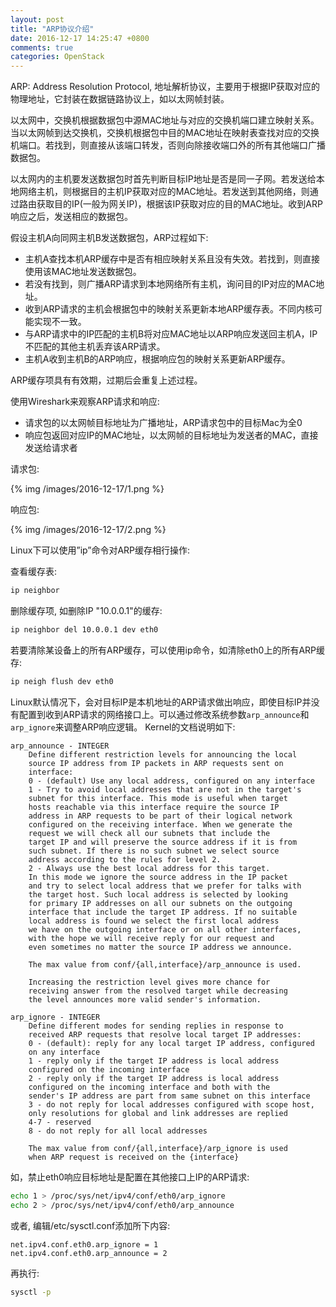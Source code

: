 ```yaml
---
layout: post
title: "ARP协议介绍"
date: 2016-12-17 14:25:47 +0800
comments: true
categories: OpenStack
---
```

ARP: Address Resolution Protocol, 地址解析协议，主要用于根据IP获取对应的物理地址，它封装在数据链路协议上，如以太网帧封装。

以太网中，交换机根据数据包中源MAC地址与对应的交换机端口建立映射关系。当以太网帧到达交换机，交换机根据包中目的MAC地址在映射表查找对应的交换机端口。若找到，则直接从该端口转发，否则向除接收端口外的所有其他端口广播数据包。

以太网内的主机要发送数据包时首先判断目标IP地址是否是同一子网。若发送给本地网络主机，则根据目的主机IP获取对应的MAC地址。若发送到其他网络，则通过路由获取目的IP(一般为网关IP)，根据该IP获取对应的目的MAC地址。收到ARP响应之后，发送相应的数据包。

<!--more-->

假设主机A向同网主机B发送数据包，ARP过程如下:

* 主机A查找本机ARP缓存中是否有相应映射关系且没有失效。若找到，则直接使用该MAC地址发送数据包。
* 若没有找到，则广播ARP请求到本地网络所有主机，询问目的IP对应的MAC地址。
* 收到ARP请求的主机会根据包中的映射关系更新本地ARP缓存表。不同内核可能实现不一致。
* 与ARP请求中的IP匹配的主机B将对应MAC地址以ARP响应发送回主机A，IP不匹配的其他主机丢弃该ARP请求。
* 主机A收到主机B的ARP响应，根据响应包的映射关系更新ARP缓存。

ARP缓存项具有有效期，过期后会重复上述过程。

使用Wireshark来观察ARP请求和响应:

* 请求包的以太网帧目标地址为广播地址，ARP请求包中的目标Mac为全0
* 响应包返回对应IP的MAC地址，以太网帧的目标地址为发送者的MAC，直接发送给请求者

请求包:

{% img /images/2016-12-17/1.png %}

响应包:

{% img /images/2016-12-17/2.png %}

Linux下可以使用”ip”命令对ARP缓存相行操作:

查看缓存表:
```bash
ip neighbor
```
删除缓存项, 如删除IP "10.0.0.1"的缓存:
```bash
ip neighbor del 10.0.0.1 dev eth0
```

若要清除某设备上的所有ARP缓存，可以使用ip命令，如清除eth0上的所有ARP缓存:
```bash
ip neigh flush dev eth0
```

Linux默认情况下，会对目标IP是本机地址的ARP请求做出响应，即使目标IP并没有配置到收到ARP请求的网络接口上。可以通过修改系统参数`arp_announce`和`arp_ignore`来调整ARP响应逻辑。
Kernel的文档说明如下:
```plain
arp_announce - INTEGER
    Define different restriction levels for announcing the local
    source IP address from IP packets in ARP requests sent on
    interface:
    0 - (default) Use any local address, configured on any interface
    1 - Try to avoid local addresses that are not in the target's
    subnet for this interface. This mode is useful when target
    hosts reachable via this interface require the source IP
    address in ARP requests to be part of their logical network
    configured on the receiving interface. When we generate the
    request we will check all our subnets that include the
    target IP and will preserve the source address if it is from
    such subnet. If there is no such subnet we select source
    address according to the rules for level 2.
    2 - Always use the best local address for this target.
    In this mode we ignore the source address in the IP packet
    and try to select local address that we prefer for talks with
    the target host. Such local address is selected by looking
    for primary IP addresses on all our subnets on the outgoing
    interface that include the target IP address. If no suitable
    local address is found we select the first local address
    we have on the outgoing interface or on all other interfaces,
    with the hope we will receive reply for our request and
    even sometimes no matter the source IP address we announce.

    The max value from conf/{all,interface}/arp_announce is used.

    Increasing the restriction level gives more chance for
    receiving answer from the resolved target while decreasing
    the level announces more valid sender's information.

arp_ignore - INTEGER
    Define different modes for sending replies in response to
    received ARP requests that resolve local target IP addresses:
    0 - (default): reply for any local target IP address, configured
    on any interface
    1 - reply only if the target IP address is local address
    configured on the incoming interface
    2 - reply only if the target IP address is local address
    configured on the incoming interface and both with the
    sender's IP address are part from same subnet on this interface
    3 - do not reply for local addresses configured with scope host,
    only resolutions for global and link addresses are replied
    4-7 - reserved
    8 - do not reply for all local addresses

    The max value from conf/{all,interface}/arp_ignore is used
    when ARP request is received on the {interface}
```
如，禁止eth0响应目标地址是配置在其他接口上IP的ARP请求:
```bash
echo 1 > /proc/sys/net/ipv4/conf/eth0/arp_ignore
echo 2 > /proc/sys/net/ipv4/conf/eth0/arp_announce
```
或者, 编辑/etc/sysctl.conf添加所下内容:
```plain
net.ipv4.conf.eth0.arp_ignore = 1
net.ipv4.conf.eth0.arp_announce = 2
```
再执行:
```bash
sysctl -p
```
